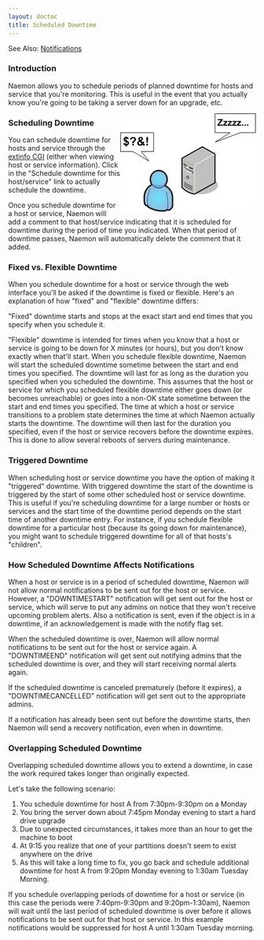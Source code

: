 ```yaml
---
layout: doctoc
title: Scheduled Downtime
---
```

<span class="glyphicon glyphicon-arrow-right"></span> See Also: <a href="notifications.html">Notifications</a>

### Introduction

Naemon allows you to schedule periods of planned downtime for hosts and service that you're monitoring.  This is useful in the event that you actually know you're going to be taking a server down for an upgrade, etc.

<img src="images/downtime.png" border="0" style="float: right;" alt="Scheduled Downtime" title="Scheduled Downtime">

### Scheduling Downtime

You can schedule downtime for hosts and service through the <a href="cgis.html#extinfo_cgi">extinfo CGI</a> (either when viewing host or service information).  Click in the "Schedule downtime for this host/service" link to actually schedule the downtime.

Once you schedule downtime for a host or service, Naemon will add a comment to that host/service indicating that it is scheduled for downtime during the period of time you indicated.  When that period of downtime passes, Naemon will automatically delete the comment that it added.

### Fixed vs. Flexible Downtime

When you schedule downtime for a host or service through the web interface you'll be asked if the downtime is fixed or flexible.  Here's an explanation of how "fixed" and "flexible" downtime differs:

"Fixed" downtime starts and stops at the exact start and end times that you specify when you schedule it.

"Flexible" downtime is intended for times when you know that a host or service is going to be down for X minutes (or hours), but you don't know exactly when that'll start.  When you schedule flexible downtime, Naemon will start the scheduled downtime sometime between the start and end times you specified.  The downtime will last for as long as the duration you specified when you scheduled the downtime.  This assumes that the host or service for which you scheduled flexible downtime either goes down (or becomes unreachable) or goes into a non-OK state sometime between the start and end times you specified.  The time at which a host or service transitions to a problem state determines the time at which Naemon actually starts the downtime.  The downtime will then last for the duration you specified, even if the host or service recovers before the downtime expires.  This is done to allow several reboots of servers during maintenance.

### Triggered Downtime

When scheduling host or service downtime you have the option of making it "triggered" downtime.  With triggered downtime the start of the downtime is triggered by the start of some other scheduled host or service downtime.  This is useful if you're scheduling downtime for a large number or hosts or services and the start time of the downtime period depends on the start time of another downtime entry.  For instance, if you schedule flexible downtime for a particular host (because its going down for maintenance), you might want to schedule triggered downtime for all of that hosts's "children".

### How Scheduled Downtime Affects Notifications

When a host or service is in a period of scheduled downtime, Naemon will not allow normal notifications to be sent out for the host or service.  However, a "DOWNTIMESTART" notification will get sent out for the host or service, which will serve to put any admins on notice that they won't receive upcoming problem alerts. Also a notification is sent, even if the object is in a downtime, if an acknowledgement is made with the notify flag set.

When the scheduled downtime is over, Naemon will allow normal notifications to be sent out for the host or service again.  A "DOWNTIMEEND" notification will get sent out notifying admins that the scheduled downtime is over, and they will start receiving normal alerts again.

If the scheduled downtime is canceled prematurely (before it expires), a "DOWNTIMECANCELLED" notification will get sent out to the appropriate admins.

If a notification has already been sent out before the downtime starts, then Naemon will send a recovery notification, even when in downtime.

### Overlapping Scheduled Downtime

Overlapping scheduled downtime allows you to extend a downtime, in case the work required takes longer than originally expected.

Let's take the following scenario:

<ol>
<li>You schedule downtime for host A from 7:30pm-9:30pm on a Monday</li>
<li>You bring the server down about 7:45pm Monday evening to start a hard drive upgrade</li>
<li>Due to unexpected circumstances, it takes more than an hour to get the machine to boot</li>
<li>At 9:15 you realize that one of your partitions doesn't seem to exist anywhere on the drive</li>
<li>As this will take a long time to fix, you go back and schedule additional downtime for host A from 9:20pm Monday evening to 1:30am Tuesday Morning.</li>
</ol>

If you schedule overlapping periods of downtime for a host or service (in this case the periods were 7:40pm-9:30pm and 9:20pm-1:30am), Naemon will wait until the last period of scheduled downtime is over before it allows notifications to be sent out for that host or service.  In this example notifications would be suppressed for host A until 1:30am Tuesday morning.
